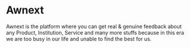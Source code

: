# Awnext
Awnext is the platform where you can get real &amp; genuine feedback about any Product, Institution, Service and many more stuffs because in this era we are too busy in our life and unable to find the best for us.
